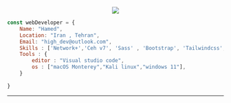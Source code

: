 <p align="center">
  <img src="https://github.com/thompsonemerson/thompsonemerson/raw/master/cover-thompson.png" />
</p>

```js
const webDeveloper = {
    Name: "Hamed",
    Location: "Iran , Tehran",
    Email: "high_dev@outlook.com", 
    Skills : ['Network+','Ceh v7', 'Sass' , 'Bootstrap', 'Tailwindcss', 'Git', 'javaScript' , 'ReactJs' , 'Mongodb' , 'Nodejs'],
    Tools : {
        editor : "Visual studio code",
        os : ["macOS Monterey","Kali linux","windows 11"],
    }
    
}
```
----

